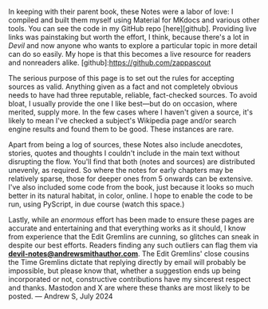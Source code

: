 
In keeping with their parent book, these Notes were a labor of love: I compiled
and built them myself using Material for MKdocs and various other tools. You can
see the code in my GitHub repo [here][github]. Providing live links was
painstaking but worth the effort, I think, because there's a lot in *Devil*
and now anyone who wants to explore a particular topic in more detail can do so
easily. My hope is that this becomes a live resource for readers and nonreaders alike.
[github]:https://github.com/zappascout

The serious purpose of this page is to set out the rules for accepting sources
as valid. Anything given as a fact and not completely obvious needs to have had
three reputable, reliable, fact-checked sources. To avoid bloat, I
usually provide the one I like best—but do on occasion, where merited,
supply more. In the few cases where I haven't given a source, it's likely to
mean I've checked a subject's Wikipedia page and/or search engine results and found them to be good. These instances are rare.

Apart from being a log of sources, these Notes also include anecdotes, stories,
quotes and thoughts I couldn't include in the main text without disrupting the
flow. You'll find that both (notes and sources) are distributed unevenly, as
required. So where the notes for early chapters may be relatively sparse, those
for deeper ones from 5 onwards can be extensive. I've also included some code
from the book, just because it looks so much better in its natural habitat, in
color, online. I hope to enable the code to be run, using PyScript, in due
course (watch this space.)

Lastly, while an *enormous* effort has been made to ensure these pages are
accurate and entertaining and that everything works as it should, I know from
experience that the Edit Gremlins are cunning, so glitches can sneak in
despite our best efforts. Readers finding any such outliers can flag them via
**devil-notes@andrewsmithauthor.com**. The Edit Gremlins' close cousins the Time
Gremlins dictate that replying directly by email will probably be impossible,
but please know that, whether a suggestion ends up being incorporated or
not, constructive contributions have my sincerest respect and thanks. Mastodon
and X are where these thanks are most likely to be posted. — Andrew S, July 2024